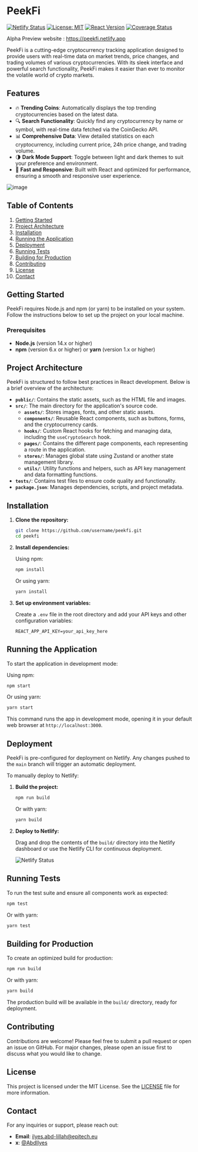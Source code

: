 
# PeekFi

[![Netlify Status](https://api.netlify.com/api/v1/badges/936fbfb5-9383-43da-a15a-b1232068fc6f/deploy-status)](https://app.netlify.com/sites/peekfi/deploys)
[![License: MIT](https://img.shields.io/badge/License-MIT-yellow.svg)](https://opensource.org/licenses/MIT)
[![React Version](https://img.shields.io/badge/react-18.3.1-blue.svg)](https://reactjs.org/)
[![Coverage Status](https://coveralls.io/repos/github/username/repository/badge.svg?branch=main)](https://coveralls.io/github/username/repository?branch=main)

Alpha Preview website : https://peekfi.netlify.app

PeekFi is a cutting-edge cryptocurrency tracking application designed to provide users with real-time data on market trends, price changes, and trading volumes of various cryptocurrencies. With its sleek interface and powerful search functionality, PeekFi makes it easier than ever to monitor the volatile world of crypto markets.

## Features

- 🔥 **Trending Coins**: Automatically displays the top trending cryptocurrencies based on the latest data.
- 🔍 **Search Functionality**: Quickly find any cryptocurrency by name or symbol, with real-time data fetched via the CoinGecko API.
- 📊 **Comprehensive Data**: View detailed statistics on each cryptocurrency, including current price, 24h price change, and trading volume.
- 🌗 **Dark Mode Support**: Toggle between light and dark themes to suit your preference and environment.
- 🚀 **Fast and Responsive**: Built with React and optimized for performance, ensuring a smooth and responsive user experience.

![image](https://github.com/user-attachments/assets/05815c37-c1a3-476f-92fe-ce99edc94c52)

## Table of Contents

1. [Getting Started](#getting-started)
2. [Project Architecture](#project-architecture)
3. [Installation](#installation)
4. [Running the Application](#running-the-application)
5. [Deployment](#deployment)
6. [Running Tests](#running-tests)
7. [Building for Production](#building-for-production)
8. [Contributing](#contributing)
9. [License](#license)
10. [Contact](#contact)

## Getting Started

PeekFi requires Node.js and npm (or yarn) to be installed on your system. Follow the instructions below to set up the project on your local machine.

### Prerequisites

- **Node.js** (version 14.x or higher)
- **npm** (version 6.x or higher) or **yarn** (version 1.x or higher)

## Project Architecture

PeekFi is structured to follow best practices in React development. Below is a brief overview of the architecture:

- **`public/`**: Contains the static assets, such as the HTML file and images.
- **`src/`**: The main directory for the application's source code.
  - **`assets/`**: Stores images, fonts, and other static assets.
  - **`components/`**: Reusable React components, such as buttons, forms, and the cryptocurrency cards.
  - **`hooks/`**: Custom React hooks for fetching and managing data, including the `useCryptoSearch` hook.
  - **`pages/`**: Contains the different page components, each representing a route in the application.
  - **`stores/`**: Manages global state using Zustand or another state management library.
  - **`utils/`**: Utility functions and helpers, such as API key management and data formatting functions.
- **`tests/`**: Contains test files to ensure code quality and functionality.
- **`package.json`**: Manages dependencies, scripts, and project metadata.

## Installation

1. **Clone the repository:**

    ```bash
    git clone https://github.com/username/peekfi.git
    cd peekfi
    ```

2. **Install dependencies:**

    Using npm:
    ```bash
    npm install
    ```

    Or using yarn:
    ```bash
    yarn install
    ```

3. **Set up environment variables:**

    Create a `.env` file in the root directory and add your API keys and other configuration variables:

    ```env
    REACT_APP_API_KEY=your_api_key_here
    ```

## Running the Application

To start the application in development mode:

Using npm:
```bash
npm start
```

Or using yarn:
```bash
yarn start
```

This command runs the app in development mode, opening it in your default web browser at `http://localhost:3000`.

## Deployment

PeekFi is pre-configured for deployment on Netlify. Any changes pushed to the `main` branch will trigger an automatic deployment.

To manually deploy to Netlify:

1. **Build the project:**

    ```bash
    npm run build
    ```

    Or with yarn:

    ```bash
    yarn build
    ```

2. **Deploy to Netlify:**

    Drag and drop the contents of the `build/` directory into the Netlify dashboard or use the Netlify CLI for continuous deployment.

    ![Netlify Status](https://api.netlify.com/api/v1/badges/936fbfb5-9383-43da-a15a-b1232068fc6f/deploy-status)

## Running Tests

To run the test suite and ensure all components work as expected:

```bash
npm test
```

Or with yarn:

```bash
yarn test
```

## Building for Production

To create an optimized build for production:

```bash
npm run build
```

Or with yarn:

```bash
yarn build
```

The production build will be available in the `build/` directory, ready for deployment.

## Contributing

Contributions are welcome! Please feel free to submit a pull request or open an issue on GitHub. For major changes, please open an issue first to discuss what you would like to change.

## License

This project is licensed under the MIT License. See the [LICENSE](LICENSE) file for more information.

## Contact

For any inquiries or support, please reach out:

- **Email**: ilyes.abd-lillah@epitech.eu
- **x**: [@AbdIlyes](https://twitter.com/AbdIlyes)

